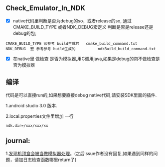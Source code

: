## Check_Emulator_In_NDK


- [x] native代码里判断是否为debug的so，或者release的so,  通过 CMAKE_BUILD_TYPE 或者NDK_DEBUG宏定义 判断是否是release还是debug的包;

```
CMAKE_BUILD_TYPE 宏参考 build生成的   cmake_build_command.txt 
NDK_DEBUG  宏 参考参考 build生成的          ndkBuild_build_command.txt
```

- [x] 在native里 做检查 是否为模拟器,用C调用java,如果是debug的包不做检查是否为模拟器



## 编译

代码是可以直接run的,如果想要直接debug native代码,请安装SDK里面的插件.

1.android studio 3.0 版本.


2.local.properties文件里增加 一行
```
ndk.dir=/xxx/xxx/xx
```


## journal:
1.[发现机顶盒会被当做模拟器处理](https://github.com/BruceWind/AESJniEncrypt/issues/32)。(之后issue作者没有回复,如果遇到同样的问题，请加日志检查函数哪里return了)
